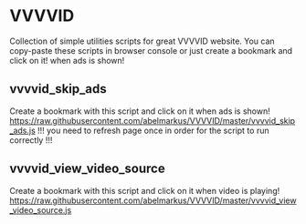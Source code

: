 # VVVVID
Collection of simple utilities scripts for great VVVVID website.
You can copy-paste these scripts in browser console or just create a bookmark and click on it! when ads is shown!

## vvvvid_skip_ads
Create a bookmark with this script and click on it when ads is shown!
https://raw.githubusercontent.com/abelmarkus/VVVVID/master/vvvvid_skip_ads.js
!!! you need to refresh page once in order for the script to run correctly !!!

## vvvvid_view_video_source
Create a bookmark with this script and click on it when video is playing!
https://raw.githubusercontent.com/abelmarkus/VVVVID/master/vvvvid_view_video_source.js
